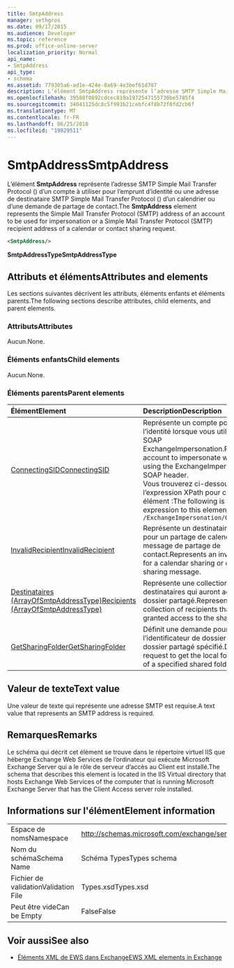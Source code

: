 ```yaml
---
title: SmtpAddress
manager: sethgros
ms.date: 09/17/2015
ms.audience: Developer
ms.topic: reference
ms.prod: office-online-server
localization_priority: Normal
api_name:
- SmtpAddress
api_type:
- schema
ms.assetid: 779305a6-ad1e-424e-8a69-4e3bef61d787
description: L’élément SmtpAddress représente l’adresse SMTP Simple Mail Transfer Protocol () d’un compte à utiliser pour l’emprunt d’identité ou une adresse de destinataire SMTP Simple Mail Transfer Protocol () d’un calendrier ou d’une demande de partage de contact.
ms.openlocfilehash: 39588f0892cdcec819a1972547155730be5785f4
ms.sourcegitcommit: 34041125dc8c5f993b21cebfc4f8b72f0fd2cb6f
ms.translationtype: MT
ms.contentlocale: fr-FR
ms.lasthandoff: 06/25/2018
ms.locfileid: "19829511"
---
```

# <a name="smtpaddress"></a><span data-ttu-id="7590a-103">SmtpAddress</span><span class="sxs-lookup"><span data-stu-id="7590a-103">SmtpAddress</span></span>

<span data-ttu-id="7590a-104">L’élément **SmtpAddress** représente l’adresse SMTP Simple Mail Transfer Protocol () d’un compte à utiliser pour l’emprunt d’identité ou une adresse de destinataire SMTP Simple Mail Transfer Protocol () d’un calendrier ou d’une demande de partage de contact.</span><span class="sxs-lookup"><span data-stu-id="7590a-104">The **SmtpAddress** element represents the Simple Mail Transfer Protocol (SMTP) address of an account to be used for impersonation or a Simple Mail Transfer Protocol (SMTP) recipient address of a calendar or contact sharing request.</span></span> 
  
```xml
<SmtpAddress/>
```

<span data-ttu-id="7590a-105">**SmtpAddressType**</span><span class="sxs-lookup"><span data-stu-id="7590a-105">**SmtpAddressType**</span></span>

## <a name="attributes-and-elements"></a><span data-ttu-id="7590a-106">Attributs et éléments</span><span class="sxs-lookup"><span data-stu-id="7590a-106">Attributes and elements</span></span>

<span data-ttu-id="7590a-107">Les sections suivantes décrivent les attributs, éléments enfants et éléments parents.</span><span class="sxs-lookup"><span data-stu-id="7590a-107">The following sections describe attributes, child elements, and parent elements.</span></span>
  
### <a name="attributes"></a><span data-ttu-id="7590a-108">Attributs</span><span class="sxs-lookup"><span data-stu-id="7590a-108">Attributes</span></span>

<span data-ttu-id="7590a-109">Aucun.</span><span class="sxs-lookup"><span data-stu-id="7590a-109">None.</span></span>
  
### <a name="child-elements"></a><span data-ttu-id="7590a-110">Éléments enfants</span><span class="sxs-lookup"><span data-stu-id="7590a-110">Child elements</span></span>

<span data-ttu-id="7590a-111">Aucun.</span><span class="sxs-lookup"><span data-stu-id="7590a-111">None.</span></span>
  
### <a name="parent-elements"></a><span data-ttu-id="7590a-112">Éléments parents</span><span class="sxs-lookup"><span data-stu-id="7590a-112">Parent elements</span></span>

|<span data-ttu-id="7590a-113">**Élément**</span><span class="sxs-lookup"><span data-stu-id="7590a-113">**Element**</span></span>|<span data-ttu-id="7590a-114">**Description**</span><span class="sxs-lookup"><span data-stu-id="7590a-114">**Description**</span></span>|
|:-----|:-----|
|[<span data-ttu-id="7590a-115">ConnectingSID</span><span class="sxs-lookup"><span data-stu-id="7590a-115">ConnectingSID</span></span>](connectingsid.md) <br/> |<span data-ttu-id="7590a-116">Représente un compte pour emprunter l’identité lorsque vous utilisez l’en-tête SOAP ExchangeImpersonation.</span><span class="sxs-lookup"><span data-stu-id="7590a-116">Represents an account to impersonate when you are using the ExchangeImpersonation SOAP header.</span></span>  <br/> <span data-ttu-id="7590a-117">Vous trouverez ci-dessous l’expression XPath pour cet élément :</span><span class="sxs-lookup"><span data-stu-id="7590a-117">The following is the XPath expression to this element:</span></span>  <br/>  `/ExchangeImpersonation/ConnectingSID` <br/> |
|[<span data-ttu-id="7590a-118">InvalidRecipient</span><span class="sxs-lookup"><span data-stu-id="7590a-118">InvalidRecipient</span></span>](invalidrecipient.md) <br/> |<span data-ttu-id="7590a-119">Représente un destinataire non valide pour un partage de calendrier ou un message de partage de contact.</span><span class="sxs-lookup"><span data-stu-id="7590a-119">Represents an invalid recipient for a calendar sharing or contact sharing message.</span></span>  <br/> |
|[<span data-ttu-id="7590a-120">Destinataires (ArrayOfSmtpAddressType)</span><span class="sxs-lookup"><span data-stu-id="7590a-120">Recipients (ArrayOfSmtpAddressType)</span></span>](recipients-arrayofsmtpaddresstype.md) <br/> |<span data-ttu-id="7590a-121">Représente une collection de destinataires qui auront accès au dossier partagé.</span><span class="sxs-lookup"><span data-stu-id="7590a-121">Represents a collection of recipients that will be granted access to the shared folder.</span></span>  <br/> |
|[<span data-ttu-id="7590a-122">GetSharingFolder</span><span class="sxs-lookup"><span data-stu-id="7590a-122">GetSharingFolder</span></span>](getsharingfolder.md) <br/> |<span data-ttu-id="7590a-123">Définit une demande pour obtenir l’identificateur de dossier local d’un dossier partagé spécifié.</span><span class="sxs-lookup"><span data-stu-id="7590a-123">Defines a request to get the local folder identifier of a specified shared folder.</span></span>  <br/> |
   
## <a name="text-value"></a><span data-ttu-id="7590a-124">Valeur de texte</span><span class="sxs-lookup"><span data-stu-id="7590a-124">Text value</span></span>

<span data-ttu-id="7590a-125">Une valeur de texte qui représente une adresse SMTP est requise.</span><span class="sxs-lookup"><span data-stu-id="7590a-125">A text value that represents an SMTP address is required.</span></span>
  
## <a name="remarks"></a><span data-ttu-id="7590a-126">Remarques</span><span class="sxs-lookup"><span data-stu-id="7590a-126">Remarks</span></span>

<span data-ttu-id="7590a-127">Le schéma qui décrit cet élément se trouve dans le répertoire virtuel IIS que héberge Exchange Web Services de l’ordinateur qui exécute Microsoft Exchange Server qui a le rôle de serveur d’accès au Client est installé.</span><span class="sxs-lookup"><span data-stu-id="7590a-127">The schema that describes this element is located in the IIS Virtual directory that hosts Exchange Web Services of the computer that is running Microsoft Exchange Server that has the Client Access server role installed.</span></span>
  
## <a name="element-information"></a><span data-ttu-id="7590a-128">Informations sur l'élément</span><span class="sxs-lookup"><span data-stu-id="7590a-128">Element information</span></span>

|||
|:-----|:-----|
|<span data-ttu-id="7590a-129">Espace de noms</span><span class="sxs-lookup"><span data-stu-id="7590a-129">Namespace</span></span>  <br/> |http://schemas.microsoft.com/exchange/services/2006/types  <br/> |
|<span data-ttu-id="7590a-130">Nom du schéma</span><span class="sxs-lookup"><span data-stu-id="7590a-130">Schema Name</span></span>  <br/> |<span data-ttu-id="7590a-131">Schéma Types</span><span class="sxs-lookup"><span data-stu-id="7590a-131">Types schema</span></span>  <br/> |
|<span data-ttu-id="7590a-132">Fichier de validation</span><span class="sxs-lookup"><span data-stu-id="7590a-132">Validation File</span></span>  <br/> |<span data-ttu-id="7590a-133">Types.xsd</span><span class="sxs-lookup"><span data-stu-id="7590a-133">Types.xsd</span></span>  <br/> |
|<span data-ttu-id="7590a-134">Peut être vide</span><span class="sxs-lookup"><span data-stu-id="7590a-134">Can be Empty</span></span>  <br/> |<span data-ttu-id="7590a-135">False</span><span class="sxs-lookup"><span data-stu-id="7590a-135">False</span></span>  <br/> |
   
## <a name="see-also"></a><span data-ttu-id="7590a-136">Voir aussi</span><span class="sxs-lookup"><span data-stu-id="7590a-136">See also</span></span>

- [<span data-ttu-id="7590a-137">Éléments XML de EWS dans Exchange</span><span class="sxs-lookup"><span data-stu-id="7590a-137">EWS XML elements in Exchange</span></span>](ews-xml-elements-in-exchange.md)

